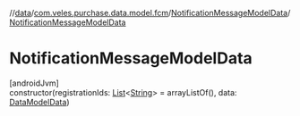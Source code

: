 //[data](../../../index.md)/[com.veles.purchase.data.model.fcm](../index.md)/[NotificationMessageModelData](index.md)/[NotificationMessageModelData](-notification-message-model-data.md)

# NotificationMessageModelData

[androidJvm]\
constructor(registrationIds: [List](https://kotlinlang.org/api/latest/jvm/stdlib/kotlin.collections/-list/index.html)&lt;[String](https://kotlinlang.org/api/latest/jvm/stdlib/kotlin/-string/index.html)&gt; = arrayListOf(), data: [DataModelData](../-data-model-data/index.md))
